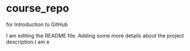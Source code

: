 # course_repo
for Introduction to GitHub

I am editing the README file. Adding some more details about the project description.I am e
